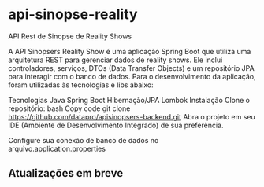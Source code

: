 # api-sinopse-reality
API Rest de Sinopse de Reality Shows

A API Sinopsers Reality Show é uma aplicação Spring Boot que utiliza uma arquitetura REST para gerenciar dados de reality shows. Ele inclui controladores, serviços, DTOs (Data Transfer Objects) e um repositório JPA para interagir com o banco de dados.
Para o desenvolvimento da aplicação, foram utilizadas às tecnologias e libs abaixo:

Tecnologias
Java
Spring Boot
Hibernação/JPA
Lombok
Instalação
Clone o repositório:
bash
Copy code
git clone https://github.com/datapro/apisinopsers-backend.git
Abra o projeto em seu IDE (Ambiente de Desenvolvimento Integrado) de sua preferência.

Configure sua conexão de banco de dados no arquivo.application.properties

## Atualizações em breve






